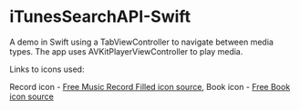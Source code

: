 # iTunesSearchAPI-Swift
A demo in Swift using a TabViewController to navigate between media types. The app uses AVKitPlayerViewController to play media.

Links to icons used:

Record icon - <a href="https://icons8.com/web-app/9403/Music-Record-Filled">Free Music Record Filled icon source</a>, Book icon - <a href="https://icons8.com/web-app/453/Book">Free Book icon source</a>
